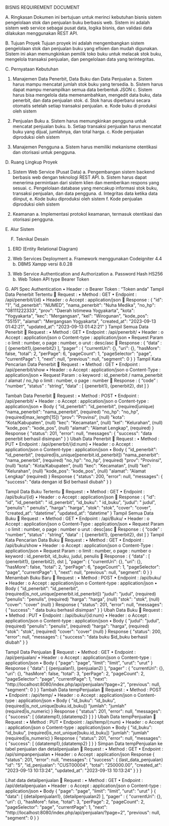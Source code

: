 BISNIS REQUIREMENT DOCUMENT

A.	Ringkasan
Dokumen ini bertujuan untuk merinci kebutuhan bisnis sistem pengelolaan stok dan penjualan buku berbasis web. Sistem ini adalah sistem web service sebagai pusat data, logika bisnis, dan validasi data dilakukan menggunakan REST API.

B.	Tujuan Proyek
Tujuan proyek ini adalah mengembangkan sistem pengelolaan stok dan penjualan buku yang efisien dan mudah digunakan. Sistem ini akan memungkinkan pemilik toko buku untuk melacak stok buku, mengelola transaksi penjualan, dan pengelolaan data yang terintegritas.

C.	Pernyataan Kebutuhan
1)	Manajemen Data Penerbit, Data Buku dan Data Penjualan
a.	Sistem harus mampu mencatat jumlah stok buku yang tersedia.
b.	Sistem harus dapat mampu menampilkan semua data berbentuk JSON
c.	Sistem harus bisa mengelola data memenambahkan, mengedit data buku, data penerbit, dan data penjualan stok.
d.	Stok harus diperbarui secara otomatis setelah setiap transaksi penjualan.
e.	Kode buku di produksi oleh sistem

2)	Penjualan Buku
a.	Sistem harus memungkinkan pengguna untuk mencatat penjualan buku.
b.	Setiap transaksi penjualan harus mencatat buku yang dijual, jumlahnya, dan total harga.
c.	Kode penjualan diproduksi oleh sistem

3)	Manajemen Pengguna
a.	Sistem harus memiliki mekanisme otentikasi dan otorisasi untuk pengguna.

D.	Ruang Lingkup Proyek
1)	Sistem Web Service (Pusat Data)
a.	Pengembangan sistem backend berbasis web dengan teknologi REST API.
b.	Sistem harus dapat menerima permintaan dari sistem klien dan memberikan respons yang sesuai.
c.	Pengelolaan database yang mencakup informasi stok buku, transaksi penjualan, dan data pengguna.
d.	Integritas data ketika data diinput,
e.	Kode buku diproduksi oleh sistem
f.	Kode penjualan diproduksi oleh sistem 

2)	Keamanan
a.	Implementasi protokol keamanan, termasuk otentikasi dan otorisasi pengguna.

E.	Alur Sistem














  
F.	Teknikal Desain
1)	ERD (Entity Relational Diagram) 


 
2)	Web Services Deployment
a.	Framework menggunakan Codeigniter 4.4
b.	DBMS Xampp versi 8.0.28

3)	Web Service Authentication and Authorization
a.	Password Hash HS256
b.	Web Token API type Bearer Token

G.	API Spec
Authentication
•	Header : 
o	Bearer Token : “Token anda”
Tampil Data Penerbit Tertentu
	Request :
•	Method : GET
•	Endpoint : /api/penerbit/{id}
•	Header : 
o	Accept : application/json
	Response :
{
        "id": "1",
    "id_penerbit": "NUMED",
    "nama_penerbit": "Nuha Medika",
    "no_hp": "08111222333",
    "prov": "Daerah Istimewa Yogyakarta",
    "kota": "Yogyakarta",
    "kec": "Mergangsan",
    "kel": "Wirogunan",
    "kode_pos": "55151",
    "alamat": "Mergangsan Yogyakarta",
    "created_at": "2023-09-13 01:42:21",
    "updated_at": "2023-09-13 01:42:21"
    }
Tampil Semua Data Penerbit 
	Request :
•	Method : GET
•	Endpoint : /api/penerbit/
•	Header : 
o	Accept : application/json
o	Content-type : application/json
•	Request Param :
o	limit : number,
o	page : number,
o	urut : desc/asc
	Response :
{
“data” : [
{penerbit1},{penerbit2}
],
“pager” : {
"currentUri": {},
        "uri": {},
        "hasMore": false,
        "total": 2,
        "perPage": 6,
        "pageCount": 1,
        "pageSelector": "page",
        "currentPage": 1,
        "next": null,
        "previous": null,
        "segment": 0
}
}
Tampil Kata Pencarian Data Penerbit 
	Request :
•	Method : GET
•	Endpoint : /api/penerbit/show
•	Header : 
o	Accept : application/json
o	Content-Type : application/json
•	Request Param :
o	keyword : id_penerbit / nama_penerbit /  alamat / no_hp
o	limit : number,
o	page : number
	Response :
{
“code” : “number”,
“status” : “string”,
“data” : [
{penerbit1},
{penerbit2}, dst
]
}

Tambah Data Penerbit
	Request :
•	Method : POST
•	Endpoint : /api/penerbit/
•	Header : 
o	Accept : application/json
o	Content-type : application/json
•	Body
{
        "id_penerbit": "id_penerbit", (required|unique)
        "nama_penerbit": "nama_penerbit", (required)
        "no_hp": "no_hp", (required|max_length[15])
        "prov": "Provinsi", (null)
        "kota": "Kota/Kabupaten", (null)
        "kec": "Kecamatan", (null)
        "kel": "Kelurahan", (null)
        "kode_pos": "kode_pos", (null)
        "alamat": "Alamat Lengkap", (required)
}
Response
{
    "status": 201,
    "error": null,
    "messages": {
        "success": "data penerbit berhasil disimpan"
    }
}
Ubah Data Penerbit
	Request :
•	Method : PUT
•	Endpoint : /api/penerbit/{id:num}
•	Header : 
o	Accept : application/json
o	Content-type : application/json
•	Body
{
        "id_penerbit": "id_penerbit", (required|is_unique[penerbit.id_penerbit])
        "nama_penerbit": "nama_penerbit", (required)
        "no_hp": "no_hp", (required)
        "prov": "Provinsi", (null)
        "kota": "Kota/Kabupaten", (null)
        "kec": "Kecamatan", (null)
        "kel": "Kelurahan", (null)
        "kode_pos": "kode_pos", (null)
        "alamat": "Alamat Lengkap" (required)
}
Response
{
    "status": 200,
    "error": null,
    "messages": {
        "success": "data dengan id $id berhasil diubah"
    }
}

Tampil Data Buku Tertentu
	Request :
•	Method : GET
•	Endpoint : /api/buku/{id}
•	Header : 
o	Accept : application/json
	Response :
{
     "id": "id",
    "id_penerbit": " id_penerbit",
    "id_buku": " id_buku",
    "judul": " judul",
    "penulis": " penulis",
    "harga": "harga",
    "stok": "stok",
    "cover": "cover",
    "created_at": “datetime”,
    "updated_at": “datetime”
}
Tampil Semua Data Buku
	Request :
•	Method : GET
•	Endpoint : /api/Buku/
•	Header : 
o	Accept : application/json
o	Content-Type : application/json
•	Request Param :
o	limit : number,
o	page : number
o	urut : desc|asc
	Response :
{
“code” : “number”,
“status” : “string”,
“data” : [
{penerbit1},
{penerbit2}, dst
]
}
Tampil Kata Pencarian Data Buku 
	Request :
•	Method : GET
•	Endpoint : /api/buku/show
•	Header : 
o	Accept : application/json
o	Content-Type : application/json
•	Request Param :
o	limit : number,
o	page : number
o	keyword : id_penerbit, id_buku, judul, penulis
	Response :
{
“data” : [
{penerbit1},
{penerbit2}, dst
],
"pager": {
        "currentUri": {},
        "uri": {},
        "hasMore": false,
        "total": 2,
        "perPage": 6,
        "pageCount": 1,
        "pageSelector": "page",
        "currentPage": 1,
        "next": null,
        "previous": null,
        "segment": 0
    }
}
Menambah Buku Baru
	Request :
•	Method : POST
•	Endpoint : /api/buku/
•	Header : 
o	Accept : application/json
o	Content-type : application/json
•	Body
{
        "id_penerbit": "id_penerbit", (required|is_not_unique[penerbit.id_penerbit])
        "judul": "judul", (required)
        "penulis": "penulis", (required)
        "harga": "harga", (null)
        "stok": "stok", (null)
        "cover": "cover" (null)
}
Response
{
    "status": 201,
    "error": null,
    "messages": {
        "success": " data buku berhasil disimpan"
    }
}
Ubah Data Buku
	Request :
•	Method : PUT
•	Endpoint : /api/buku/{id:num}
•	Header : 
o	Accept : application/json
o	Content-type : application/json
•	Body
{
        "judul": "judul", (required)
        "penulis": "penulis", (required)
        "harga": "harga", (required)
        "stok": "stok", (required)
        "cover": "cover" (null)
}
Response
{
    "status": 200,
    "error": null,
    "messages": {
        "success": "data buku $id_buku berhasil diubah"
    }
}

Tampil Data Penjualan
	Request :
•	Method : GET
•	Endpoint : /api/penjualan/
•	Header : 
o	Accept : application/json
o	Content-type : application/json
•	Body
{
        "page": "page", 
        "limit": "limit", 
        "urut": "urut"
}
Response
{
    "data": [
{penjualan1}, (penjualan2)
],
“pager” : 
{
        "currentUri": {},
        "uri": {},
        "hasMore": false,
        "total": 3,
        "perPage": 2,
        "pageCount": 2,
        "pageSelector": "page",
        "currentPage": 1,
        "next": "http://localhost:8080/index.php/api/penjualan/?page=2",
        "previous": null,
        "segment": 0
    }
}
Tambah Data tempPenjualan
	Request :
•	Method : POST
•	Endpoint : /api/temp/
•	Header : 
o	Accept : application/json
o	Content-type : application/json
•	Body
{
        "id_buku": "id_buku", (required|is_not_unique[buku.id_buku]) 
        "jumlah": "jumlah" (required|is_numeric)
}
Response
{
    "status": 201,
    "error": null,
    "messages": {
        "success": [
            {datatemp1},{datatemp2}
]
}
}
Ubah Data tempPenjualan
	Request :
•	Method : PUT
•	Endpoint : /api/temp/(:num)
•	Header : 
o	Accept : application/json
o	Content-type : application/json
•	Body
{
        "id_buku": "id_buku", (required|is_not_unique[buku.id_buku]) 
        "jumlah": "jumlah" (required|is_numeric)
}
Response
{
    "status": 201,
    "error": null,
    "messages": {
        "success": [
            {datatemp1},{datatemp2}
]
}
}
Simpan Data tempPenjualan ke tabel penjualan dan detailpenjualan
	Request :
•	Method : GET
•	Endpoint : /api/simpanpenjualan
•	Header : 
o	Accept : application/json
Response
{
    "status": 201,
    "error": null,
    "messages": {
        "success": { (last_data_penjualan)
            "id": "5",
            "id_penjualan": "CUST00004",
            "total": "250000.00",
            "created_at": "2023-09-13 10:13:24",
            "updated_at": "2023-09-13 10:13:24"
        }
    }
}

Lihat data detailpenjualan
	Request :
•	Method : GET
•	Endpoint : /api/detailpenjualan
•	Header : 
o	Accept : application/json
o	Content-type : application/json
•	Body
{
        "page": "page", 
        "limit": "limit", 
        "urut": "urut"
}
{
    "data": [
{detailpenjualan1}, (detailpenjualan2)
],
“pager” : 
{
        "currentUri": {},
        "uri": {},
        "hasMore": false,
        "total": 3,
        "perPage": 2,
        "pageCount": 2,
        "pageSelector": "page",
        "currentPage": 1,
        "next": "http://localhost:8080/index.php/api/penjualan/?page=2",
        "previous": null,
        "segment": 0
    }
}

